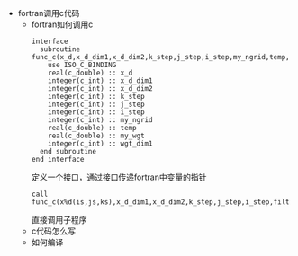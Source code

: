 - fortran调用c代码
  - fortran如何调用c
    ```
    interface
      subroutine func_c(x_d,x_d_dim1,x_d_dim2,k_step,j_step,i_step,my_ngrid,temp,my_wgt,wgt_dim1)
        use ISO_C_BINDING
        real(c_double) :: x_d
        integer(c_int) :: x_d_dim1
        integer(c_int) :: x_d_dim2
        integer(c_int) :: k_step
        integer(c_int) :: j_step
        integer(c_int) :: i_step
        integer(c_int) :: my_ngrid
        real(c_double) :: temp
        real(c_double) :: my_wgt
        integer(c_int) :: wgt_dim1 
      end subroutine
    end interface
    ```
    定义一个接口，通过接口传递fortran中变量的指针
    ```
    call func_c(x%d(is,js,ks),x_d_dim1,x_d_dim2,k_step,j_step,i_step,filter%ngrid_lon(js),tmp(is),filter%wgt_lon(1,js),wgt_dim1)
    ```
    直接调用子程序
  - c代码怎么写
  - 如何编译
